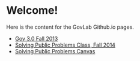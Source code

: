 # Welcome!

Here is the content for the GovLab Github.io pages.

* [Gov 3.0 Fall 2013](http://govlab.github.io/gov30/)
* [Solving Public Problems Class, Fall 2014](http://govlab.github.io/academy-courses/Solving-Public-Problems-Fall-2014)
* [Solving Public Problems Canvas](http://govlab.github.io/academy-courses/canvas/canvas-form.html)
